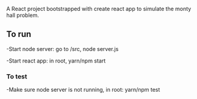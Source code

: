A React project bootstrapped with create react app to simulate the monty hall problem.

## To run

-Start node server: go to /src, node server.js

-Start react app: in root, yarn/npm start

### To test

-Make sure node server is not running, in root: yarn/npm test
